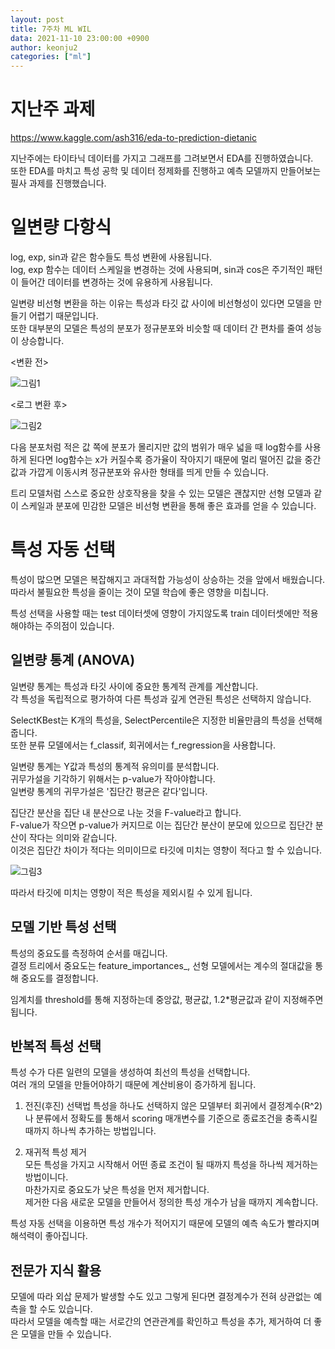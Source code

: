 ```yaml
---
layout: post
title: 7주차 ML WIL
data: 2021-11-10 23:00:00 +0900
author: keonju2
categories: ["ml"]
---
```


# 지난주 과제

<https://www.kaggle.com/ash316/eda-to-prediction-dietanic>

지난주에는 타이타닉 데이터를 가지고 그래프를 그려보면서 EDA를 진행하였습니다.  
또한 EDA를 마치고 특성 공학 및 데이터 정제화를 진행하고 예측 모델까지 만들어보는 필사 과제를 진행했습니다.  
 
# 일변량 다항식  

log, exp, sin과 같은 함수들도 특성 변환에 사용됩니다.  
log, exp 함수는 데이터 스케일을 변경하는 것에 사용되며, sin과 cos은 주기적인 패턴이 들어간 데이터를 변경하는 것에 유용하게 사용됩니다.  

일변량 비선형 변환을 하는 이유는 특성과 타깃 값 사이에 비선형성이 있다면 모델을 만들기 어렵기 때문입니다.  
또한 대부분의 모델은 특성의 분포가 정규분포와 비슷할 때 데이터 간 편차를 줄여 성능이 상승합니다.  


<변환 전>

![그림1](https://user-images.githubusercontent.com/54880474/141170385-38f2a372-e76e-44f8-8f05-5ffcd01b743c.png)

<로그 변환 후>

![그림2](https://user-images.githubusercontent.com/54880474/141170390-e416f90a-e5d0-433a-9c24-09f89bcad250.png)



다음 분포처럼 적은 값 쪽에 분포가 몰리지만 값의 범위가 매우 넓을 때 log함수를 사용하게 된다면 log함수는 x가 커질수록 증가율이 작아지기 때문에 멀리 떨어진 값을 중간값과 가깝게 이동시켜 정규분포와 유사한 형태를 띄게 만들 수 있습니다.  

트리 모델처럼 스스로 중요한 상호작용을 찾을 수 있는 모델은 괜찮지만 선형 모델과 같이 스케일과 분포에 민감한 모델은 비선형 변환을 통해 좋은 효과를 얻을 수 있습니다.  


# 특성 자동 선택

특성이 많으면 모델은 복잡해지고 과대적합 가능성이 상승하는 것을 앞에서 배웠습니다.  
따라서 불필요한 특성을 줄이는 것이 모델 학습에 좋은 영향을 미칩니다.  

특성 선택을 사용할 때는 test 데이터셋에 영향이 가지않도록 train 데이터셋에만 적용해야하는 주의점이 있습니다.  

## 일변량 통계 (ANOVA)

일변량 통계는 특성과 타깃 사이에 중요한 통계적 관계를 계산합니다.  
각 특성을 독립적으로 평가하여 다른 특성과 깊게 연관된 특성은 선택하지 않습니다.  

SelectKBest는 K개의 특성을, SelectPercentile은 지정한 비율만큼의 특성을 선택해줍니다.  
또한 분류 모델에서는 f_classif, 회귀에서는 f_regression을 사용합니다.  

일변량 통계는 Y값과 특성의 통계적 유의미를 분석합니다.   
귀무가설을 기각하기 위해서는 p-value가 작아야합니다.  
일변량 통계의 귀무가설은 '집단간 평균은 같다'입니다.  

집단간 분산을 집단 내 분산으로 나눈 것을 F-value라고 합니다.  
F-value가 작으면 p-value가 커지므로 이는 집단간 분산이 분모에 있으므로 집단간 분산이 작다는 의미와 같습니다.  
이것은 집단간 차이가 적다는 의미이므로 타깃에 미치는 영향이 적다고 할 수 있습니다.  

![그림3](https://user-images.githubusercontent.com/54880474/141170392-caac02a7-62e7-4091-a621-6705b3eb68c9.png)


따라서 타깃에 미치는 영향이 적은 특성을 제외시킬 수 있게 됩니다.  


## 모델 기반 특성 선택

특성의 중요도를 측정하여 순서를 매깁니다.  
결정 트리에서 중요도는 feature_importances_, 선형 모델에서는 계수의 절대값을 통해 중요도를 결정합니다.  

임계치를 threshold를 통해 지정하는데 중앙값, 평균값, 1.2*평균값과 같이 지정해주면 됩니다.  


## 반복적 특성 선택  

특성 수가 다른 일련의 모델을 생성하여 최선의 특성을 선택합니다.  
여러 개의 모델을 만들어야하기 때문에 계산비용이 증가하게 됩니다.  

1. 전진(후진) 선택법
특성을 하나도 선택하지 않은 모델부터 회귀에서 결정계수(R^2)나 분류에서 정확도를 통해서 scoring 매개변수를 기준으로 종료조건을 충족시킬 때까지 하나씩 추가하는 방법입니다.  

2. 재귀적 특성 제거  
모든 특성을 가지고 시작해서 어떤 종료 조건이 될 때까지 특성을 하나씩 제거하는 방법이니다.  
마찬가지로 중요도가 낮은 특성을 먼저 제거합니다.  
제거한 다음 새로운 모델을 만들어서 정의한 특성 개수가 남을 때까지 계속합니다.  

특성 자동 선택을 이용하면 특성 개수가 적어지기 때문에 모델의 예측 속도가 빨라지며 해석력이 좋아집니다.  


## 전문가 지식 활용  

모델에 따라 외삽 문제가 발생할 수도 있고 그렇게 된다면 결정계수가 전혀 상관없는 예측을 할 수도 있습니다.  
따라서 모델을 예측할 때는 서로간의 연관관계를 확인하고 특성을 추가, 제거하여 더 좋은 모델을 만들 수 있습니다.
